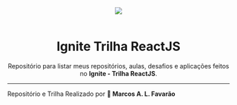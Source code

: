 <div align='center'><img src='https://repository-images.githubusercontent.com/344824358/0ff8ac80-8026-11eb-8ed1-e8b77764fbcd'></div>

<br>

<h1 align='center'> Ignite Trilha ReactJS</h1>

<div align='center'> Repositório para listar meus repositórios, aulas, desafios e aplicações feitos no <strong>Ignite - Trilha ReactJS</strong>. </div>

---


Repositório e Trilha Realizado por <strong>🚀 Marcos A. L. Favarão</strong> 
